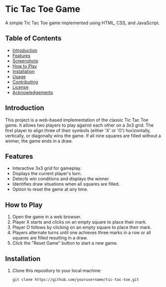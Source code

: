 # Tic Tac Toe Game

A simple Tic Tac Toe game implemented using HTML, CSS, and JavaScript.

## Table of Contents

- [Introduction](#introduction)
- [Features](#features)
- [Screenshots](#screenshots)
- [How to Play](#how-to-play)
- [Installation](#installation)
- [Usage](#usage)
- [Contributing](#contributing)
- [License](#license)
- [Acknowledgements](#acknowledgements)

## Introduction

This project is a web-based implementation of the classic Tic Tac Toe game. It allows two players to play against each other on a 3x3 grid. The first player to align three of their symbols (either 'X' or 'O') horizontally, vertically, or diagonally wins the game. If all nine squares are filled without a winner, the game ends in a draw.

## Features

- Interactive 3x3 grid for gameplay.
- Displays the current player's turn.
- Detects win conditions and displays the winner.
- Identifies draw situations when all squares are filled.
- Option to reset the game at any time.


## How to Play

1. Open the game in a web browser.
2. Player X starts and clicks on an empty square to place their mark.
3. Player O follows by clicking on an empty square to place their mark.
4. Players alternate turns until one achieves three marks in a row or all squares are filled resulting in a draw.
5. Click the "Reset Game" button to start a new game.

## Installation

1. Clone this repository to your local machine:

   ```bash
   git clone https://github.com/yourusername/tic-tac-toe.git
